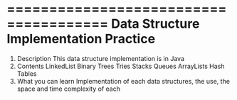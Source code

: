 ======================================
Data Structure Implementation Practice
======================================
1. Description
    This data structure implementation is in Java
2. Contents
    LinkedList
    Binary Trees
    Tries
    Stacks
    Queues
    ArrayLists
    Hash Tables
3. What you can learn
    Implementation of each data structures, the use, the space and time complexity of each
